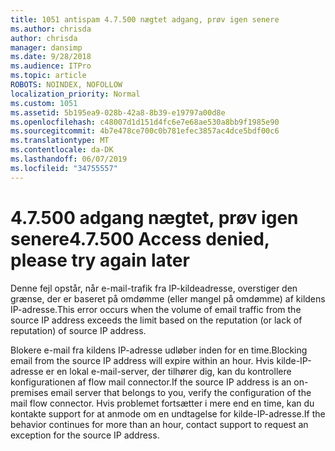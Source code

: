 ```yaml
---
title: 1051 antispam 4.7.500 nægtet adgang, prøv igen senere
ms.author: chrisda
author: chrisda
manager: dansimp
ms.date: 9/28/2018
ms.audience: ITPro
ms.topic: article
ROBOTS: NOINDEX, NOFOLLOW
localization_priority: Normal
ms.custom: 1051
ms.assetid: 5b195ea9-028b-42a8-8b39-e19797a00d8e
ms.openlocfilehash: c48007d1d151d4fc6e7e68ae530a8bb9f1985e90
ms.sourcegitcommit: 4b7e478ce700c0b781efec3857ac4dce5bdf00c6
ms.translationtype: MT
ms.contentlocale: da-DK
ms.lasthandoff: 06/07/2019
ms.locfileid: "34755557"
---
```

# <a name="47500-access-denied-please-try-again-later"></a><span data-ttu-id="fb9c6-102">4.7.500 adgang nægtet, prøv igen senere</span><span class="sxs-lookup"><span data-stu-id="fb9c6-102">4.7.500 Access denied, please try again later</span></span>

<span data-ttu-id="fb9c6-103">Denne fejl opstår, når e-mail-trafik fra IP-kildeadresse, overstiger den grænse, der er baseret på omdømme (eller mangel på omdømme) af kildens IP-adresse.</span><span class="sxs-lookup"><span data-stu-id="fb9c6-103">This error occurs when the volume of email traffic from the source IP address exceeds the limit based on the reputation (or lack of reputation) of source IP address.</span></span>

<span data-ttu-id="fb9c6-104">Blokere e-mail fra kildens IP-adresse udløber inden for en time.</span><span class="sxs-lookup"><span data-stu-id="fb9c6-104">Blocking email from the source IP address will expire within an hour.</span></span> <span data-ttu-id="fb9c6-105">Hvis kilde-IP-adresse er en lokal e-mail-server, der tilhører dig, kan du kontrollere konfigurationen af flow mail connector.</span><span class="sxs-lookup"><span data-stu-id="fb9c6-105">If the source IP address is an on-premises email server that belongs to you, verify the configuration of the mail flow connector.</span></span> <span data-ttu-id="fb9c6-106">Hvis problemet fortsætter i mere end en time, kan du kontakte support for at anmode om en undtagelse for kilde-IP-adresse.</span><span class="sxs-lookup"><span data-stu-id="fb9c6-106">If the behavior continues for more than an hour, contact support to request an exception for the source IP address.</span></span>
